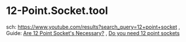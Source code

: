 # 12-Point.Socket.tool
sch: https://www.youtube.com/results?search_query=12+point+socket , Guide: [Are 12 Point Socket's Necessary?](https://youtu.be/cDBRIQhAWcI) , [Do you need 12 point sockets](https://youtu.be/vV7HS3W6Iyc)

